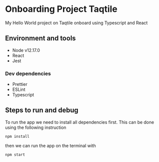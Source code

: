 # Onboarding Project Taqtile

My Hello World project on Taqtile onboard using Typescript and React

## Environment and tools

- Node v12.17.0
- React
- Jest

### Dev dependencies

- Prettier
- ESLint
- Typescript

## Steps to run and debug

To run the app we need to install all dependencies first. This can be done using the following instruction

```
npm install
```

then we can run the app on the terminal with

```
npm start
```
